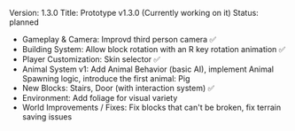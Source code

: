 Version: 1.3.0
Title: Prototype v1.3.0 (Currently working on it)
Status: planned

- Gameplay & Camera: Improvd third person camera ✅
- Building System: Allow block rotation with an R key rotation animation ✅
- Player Customization: Skin selector ✅
- Animal System v1: Add Animal Behavior (basic AI), implement Animal Spawning logic, introduce the first animal: Pig
- New Blocks: Stairs, Door (with interaction system) ✅
- Environment: Add foliage for visual variety
- World Improvements / Fixes: Fix blocks that can't be broken, fix terrain saving issues
